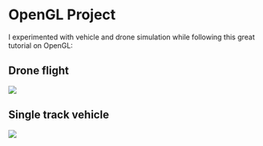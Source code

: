 # OpenGL Project

I experimented with vehicle and drone simulation while following this great tutorial on OpenGL:
[](https://learnopengl.com/)

## Drone flight

![](Drone-flight.gif)

## Single track vehicle

![](Singletrack.gif)
 
 
